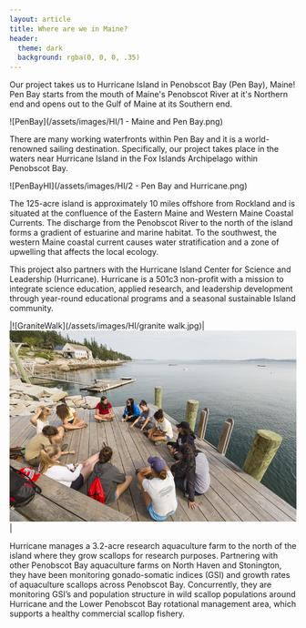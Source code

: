 ```yaml
---
layout: article
title: Where are we in Maine?
header:
  theme: dark
  background: rgba(0, 0, 0, .35)
---
```



Our project takes us to Hurricane Island in Penobscot Bay (Pen Bay), Maine! Pen Bay starts from the mouth of Maine's Penobscot River at it's Northern end and opens out to the Gulf of Maine at its Southern end.

![PenBay](/assets/images/HI/1 - Maine and Pen Bay.png)

There are many working waterfronts within Pen Bay and it is a world-renowned sailing destination. Specifically, our project takes place in the waters near Hurricane Island in the Fox Islands Archipelago within Penobscot Bay.

![PenBayHI](/assets/images/HI/2 - Pen Bay and Hurricane.png)

The 125-acre island is approximately 10 miles offshore from Rockland and is situated at the confluence of the Eastern Maine and Western Maine Coastal Currents. The discharge from the Penobscot River to the north of the island forms a gradient of estuarine and marine habitat. To the southwest, the western Maine coastal current causes water stratification and a zone of upwelling that affects the local ecology.

This project also partners with the Hurricane Island Center for Science and Leadership (Hurricane). Hurricane is a 501c3 non-profit with a mission to integrate science education, applied research, and leadership development through year-round educational programs and a seasonal sustainable Island community. 

|![GraniteWalk](/assets/images/HI/granite walk.jpg)|![HIGroup](/assets/images/HI/ZQ8A4850_LARGE.jpg)|

Hurricane manages a 3.2-acre research aquaculture farm to the north of the island where they grow scallops for research purposes. Partnering with other Penobscot Bay aquaculture farms on North Haven and Stonington, they have been monitoring gonado-somatic indices (GSI) and growth rates of aquaculture scallops across Penobscot Bay. Concurrently, they are monitoring GSI’s and population structure in wild scallop populations around Hurricane and the Lower Penobscot Bay rotational management area, which supports a healthy commercial scallop fishery. 
